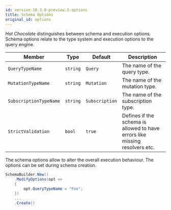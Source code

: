 ```yaml
---
id: version-10.3.0-preview.3-options
title: Schema Options
original_id: options
---
```


_Hot Chocolate_ distinguishes between schema and execution options. Schema options relate to the type system and execution options to the query engine.

| Member                 | Type     | Default        | Description                                                                 |
| ---------------------- | -------- | -------------- | --------------------------------------------------------------------------- |
| `QueryTypeName`        | `string` | `Query`        | The name of the query type.                                                 |
| `MutationTypeName`     | `string` | `Mutation`     | The name of the mutation type.                                              |
| `SubscriptionTypeName` | `string` | `Subscription` | The name of the subscription type.                                          |
| `StrictValidation`     | `bool`   | `true`         | Defines if the schema is allowed to have errors like missing resolvers etc. |

The schema options allow to alter the overall execution behaviour. The options can be set during schema creation.

```csharp
SchemaBuilder.New()
    .ModifyOptions(opt =>
    {
        opt.QueryTypeName = "Foo";
    })
    ...
    .Create()
```
